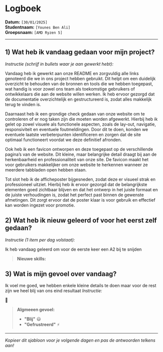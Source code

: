 # Logboek

**Datum:** `[30/01/2025]`  
**Studentnaam:** `[Younes Ben Ali]`  
**Groepsnaam:** `[AMD Ryzen 5]`

---

## 1) Wat heb ik vandaag gedaan voor mijn project?

_Instructie (schrijf in bullets waar je aan gewerkt hebt):_


Vandaag heb ik gewerkt aan onze README en zorgvuldig alle links genoteerd die we in ons project hebben gebruikt. Dit helpt om een duidelijk overzicht te behouden van de bronnen en tools die we hebben toegepast, wat handig is voor zowel ons team als toekomstige gebruikers of ontwikkelaars die aan de website willen werken. Ik heb ervoor gezorgd dat de documentatie overzichtelijk en gestructureerd is, zodat alles makkelijk terug te vinden is.

Daarnaast heb ik een grondige check gedaan van onze website om te controleren of er nog taken zijn die moeten worden afgewerkt. Hierbij heb ik gelet op zowel visuele als functionele aspecten, zoals de lay-out, navigatie, responsiviteit en eventuele foutmeldingen. Door dit te doen, konden we eventuele laatste verbeterpunten identificeren en zorgen dat de site optimaal functioneert voordat we deze definitief afronden.

Ook heb ik een favicon ontworpen en deze toegepast op de verschillende pagina’s van de website. Dit kleine, maar belangrijke detail draagt bij aan de herkenbaarheid en professionaliteit van onze site. De favicon maakt het voor gebruikers makkelijker om onze website te herkennen wanneer ze meerdere tabbladen open hebben staan.

Tot slot heb ik de afficheposter bijgesneden, zodat deze er visueel strak en professioneel uitziet. Hierbij heb ik ervoor gezorgd dat de belangrijkste elementen goed zichtbaar blijven en dat het ontwerp in het juiste formaat en de juiste verhoudingen is, zodat het perfect past binnen de gewenste afmetingen. Dit zorgt ervoor dat de poster klaar is voor gebruik en effectief kan worden ingezet voor promotie.

## 2) Wat heb ik nieuw geleerd of voor het eerst zelf gedaan?

_Instructie (1 item per dag volstaat):_

Ik heb vandaag geleerd om voor de eerste keer een A2 bij te snijden
> **Nieuwe skills:**

## 3) Wat is mijn gevoel over vandaag?

Ik voel me goed, we hebben enkele kleine details te doen maar voor de rest zijn we heel blij van ons eind resultaat
_Instructie:_

🙂

> **Algmeeen gevoel:**
>
> - **"Blij"** :smiley:
> - **"Gefrustreerd"** :zap:

---

_Kopieer dit sjabloon voor je volgende dagen en pas de antwoorden telkens aan!_
